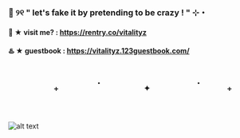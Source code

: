 ###  💢 ୨୧  " let's fake it by pretending to be crazy ! " ⊹・ 
####  📛 ★ visit me? : https://rentry.co/vitalityz 
#### ♨️ ★   guestbook : https://vitalityz.123guestbook.com/
#  `　　⠀　₊　　　˙　　⠀⠀✦⠀　　　˙　　₊　　⠀　`
![alt text](https://i.pinimg.com/736x/df/8b/a4/df8ba4c50dfd21a4007b2e9c2cbce512.jpg)
<!--
**vitalityz/vitalityz** is a ✨ _special_ ✨ repository because its `README.md` (this file) appears on your GitHub profile.

Here are some ideas to get you started:

- " so, go ahead baby, run your mouth! " 
- links : https://rentry.co/vitalityz
- 👯 I’m looking to collaborate on ...
- 🤔 I’m looking for help with ...
- 💬 Ask me about ...
- 📫 How to reach me: ...
- 😄 Pronouns: ...
- ⚡ Fun fact: ...
-->
